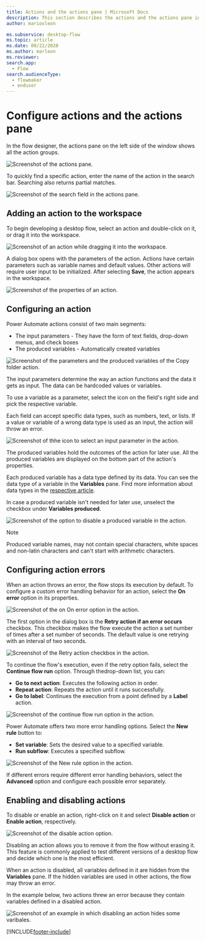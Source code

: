 ```yaml
---
title: Actions and the actions pane | Microsoft Docs
description: This section describes the actions and the actions pane in flow designer.
author: mariosleon

ms.subservice: desktop-flow
ms.topic: article
ms.date: 09/22/2020
ms.author: marleon
ms.reviewer:
search.app: 
  - Flow
search.audienceType: 
  - flowmaker
  - enduser
---
```


# Configure actions and the actions pane

In the flow designer, the actions pane on the left side of the window shows all the action groups. 

![Screenshot of the actions pane.](media/actions-pane/actions-pane.png)

To quickly find a specific action, enter the name of the action in the search bar. Searching also returns partial matches.

![Screenshot of the search field in the actions pane.](media/actions-pane/actions-search.png)

## Adding an action to the workspace

To begin developing a desktop flow, select an action and double-click on it, or drag it into the workspace. 

![Screenshot of an action while dragging it into the workspace.](media/adding-actions/add-action.png)

A dialog box opens with the parameters of the action. Actions have certain parameters such as variable names and default values. Other actions will require user input to be initialized. After selecting **Save**, the action appears in the workspace.

![Screenshot of the properties of an action.](media/adding-actions/action-properties.png)

## Configuring an action

Power Automate actions consist of two main segments:
- The input parameters - They have the form of text fields, drop-down menus, and  check boxes
- The produced variables - Automatically created variables

![Screenshot of the parameters and the produced variables of the Copy folder action.](media/configuring-actions/actions-parameters-outputs.png)

The input parameters determine the way an action functions and the data it gets as input. The data can be hardcoded values or variables. 

To use a variable as a parameter, select the icon on the field's right side and pick the respective variable.

Each field can accept specific data types, such as numbers, text, or lists. If a value or variable of a wrong data type is used as an input, the action will throw an error. 

![Screenshot of thhe icon to select an input parameter in the action.](media/configuring-actions/actions-parameters.png)

The produced variables hold the outcomes of the action for later use. All the produced variables are displayed on the bottom part of the action's properties. 

Each produced variable has a data type defined by its data. You can see the data type of a variable in the **Variables** pane. Find more information about data types in the [respective article](variable-data-types.md).

In case a produced variable isn't needed for later use, unselect the checkbox under **Variables produced**. 

![Screenshot of the option to disable a produced variable in the action.](media/configuring-actions/actions-outputs.png)

>[!NOTE]
> Produced variable names, may not contain special characters, white spaces and non-latin characters and can't start with arithmetic characters.

## Configuring action errors

When an action throws an error, the flow stops its execution by default. To configure a custom error handling behavior for an action, select the **On error** option in its properties.

![Screenshot of the on On error option in the action.](media/configuring-actions-errors/on-error-option-action.png)

The first option in the dialog box is the **Retry action if an error occurs** checkbox. This checkbox makes the flow execute the action a set number of times after a set number of seconds. The default value is one retrying with an interval of two seconds.

![Screenshot of the Retry action checkbox in the action.](media/configuring-actions-errors/retry-action.png)

To continue the flow's execution, even if the retry option fails, select the **Continue flow run** option. Through the ​drop-down list, you can:

- **Go to next action**: Executes the following action in order.
- **Repeat action**: Repeats the action until it runs successfully. 
- **Go to label**: Continues the execution from a point defined by a **Label** action.

![Screenshot of the continue flow run option in the action.](media/configuring-actions-errors/continue-flow-run.png)

Power Automate offers two more error handling options. Select the **New rule** button to:
- **Set variable**: Sets the desired value to a specified variable.
- **Run subflow**: Executes a specified subflow. 

![Screenshot of the New rule option in the action.](media/configuring-actions-errors/new-rule.png)

If different errors require different error handling behaviors, select the **Advanced** option and configure each possible error separately. 

## Enabling and disabling actions

To disable or enable an action, right-click on it and select **Disable action** or **Enable action**, respectively. 

![Screenshot of the disable action option.](media/enabling-disabling-actions/enable-disable-action.png)

Disabling an action allows you to remove it from the flow without erasing it. This feature is commonly applied to test different versions of a desktop flow and decide which one is the most efficient. 

When an action is disabled, all variables defined in it are hidden from the **Variables** pane. If the hidden variables are used in other actions, the flow may throw an error. 

In the example below, two actions threw an error because they contain variables defined in a disabled action.

![Screenshot of an example in which disabling an action hides some varibales.](media/enabling-disabling-actions/enable-disable-action-variables.png)

[!INCLUDE[footer-include](../includes/footer-banner.md)]